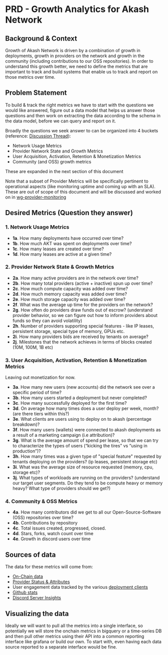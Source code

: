 # PRD - Growth Analytics for Akash Network

## Background & Context

Growth of Akash Network is driven by a combination of growth in deployments, growth in providers on the network and growth in the community (including contributions to our OSS repositories). In order to understand this growth better, we need to define the metrics that are important to track and build systems that enable us to track and report on those metrics over time.

## Problem Statement

To build & track the right metrics we have to start with the questions we would like answered, figure out a data model that helps us answer those questions and then work on extracting the data according to the schema in the data model, before we can query and report on it.

Broadly the questions we seek answer to can be organized into 4 buckets (reference: [Discussion Thread](https://github.com/orgs/akash-network/discussions/54)):

- Network Usage Metrics
- Provider Network State and Growth Metrics
- User Acquisition, Activation, Retention & Monetization Metrics
- Community (and OSS) growth metrics

These are expanded in the next section of this document

Note that a subset of Provider Metrics will be specifically pertinent to operational aspects (like monitoring uptime and coming up with an SLA). These are out of scope of this document and will be discussed and worked on in [wg-provider-monitoring](../wg-provider-monitoring/README)

## Desired Metrics (Question they answer)

### 1. Network Usage Metrics

- **1a**. How many deployments have occurred over time?
- **1b**. How much AKT was spent on deployments over time?
- **1c**. How many leases are created over time?
- **1d**. How many leases are active at a given time?

### 2. Provider Network State & Growth Metrics

- **2a**. How many active providers are in the network over time?
- **2b**. How many total providers (active + inactive) spun up over time?
- **2c**. How much compute capacity was added over time?
- **2d**. How much memory capacity was added over time?
- **2e**. How much storage capacity was added over time?
- **2f**. What was the average up time for the providers on the network?
- **2g**. How often do providers draw funds out of escrow? (understand provider behavior, so we  can figure out how to inform providers about funds so they can avoid volatility)
- **2h**. Number of providers supporting special features - like IP leases, persistent storage, special type of memory, GPUs etc.
- **2i**. How many providers bids are received by tenants on average?
- **2j**. Milestones that the network achieves in terms of blocks created (10M, 100M, 1B etc)

### 3. User Acquisition, Activation, Retention & Monetization Metrics

Leaving out monetization for now.

- **3a**. How many new users (new accounts) did the network see over a specific period of time?
- **3b**. How many users started a deployment but never completed?
- **3c**. How many successfully deployed for the first time?
- **3d**. On average how many times does a user deploy per week, month? (are there tiers within this?)
- **3e**. What clients are users using to deploy on to akash (percentage breakdown)?
- **3f**. How many users (wallets) were connected to akash deployments as a result of a marketing campaign (i.e attribution)?
- **3g**. What is the average amount of spend per lease, so that we can try to characterize the types of users (“kicking the tires” vs “using in production”)?
- **3h**. How many times was a given type of "special feature" requested by tenants deploying on the providers? (ip leases, persistent storage etc)
- **3i**. What was the average size of resource requested (memory, cpu, storage etc)?
- **3j**. What types of workloads are running on the providers? (understand our target user segments. Do they tend to be compute heavy or memory heavy? What type of providers should we get?)

### 4. Community & OSS Metrics

- **4a**. How many contributors did we get to all our Open-Source-Software (OSS) repositories over time?
- **4b**. Contributions by repository
- **4c**. Total issues created, progressed, closed.
- **4d**. Stars, forks, watch count over time
- **4e**. Growth in discord users over time

## Sources of data

The data for these metrics will come from:
- [On-Chain data](onchain-data-model)
- [Provider Status & Attributes](../wg-provider-attributes/README)
- User engagement data tracked by the various [deployment clients](../sig-clients/README)
- [Github stats](https://docs.github.com/en/rest/metrics/statistics?apiVersion=2022-11-28)
- [Discord Server Insights](https://support.discord.com/hc/en-us/articles/360032807371-Server-Insights-FAQ)

## Visualizing the data

Ideally we will want to pull all the metrics into a single interface, so potentially we will store the onchain metrics in bigquery or a time-series DB and then pull other metrics using their API into a common reporting interface like grafana or build our own. To start with, even having each data source reported to a separate interface would be fine.